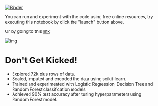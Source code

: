 [![Binder](https://mybinder.org/badge_logo.svg)](https://mybinder.org/v2/gh/rahul-netizen/ML-classification/HEAD)

You can run and experiment with the code using free online resources, try executing this notebook by click the "launch" button above.  

Or by going to this [link](https://mybinder.org/v2/gh/rahul-netizen/ML-classification/HEAD)

![img](https://i.ytimg.com/vi/EoE3EPeRuJc/maxresdefault.jpg)
# Don't Get Kicked!
- Explored 72k plus rows of data.
- Scaled, imputed and encoded the data using scikit-learn.
- Trained and experimented with Logistic Regression, Decision Tree and Random Forest classification models.
- Achieved 90% test accuracy after tuning hyperparameters using Random Forest model.
 

